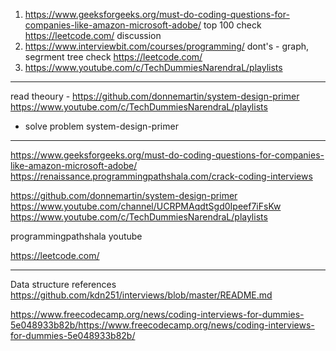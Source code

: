 1) https://www.geeksforgeeks.org/must-do-coding-questions-for-companies-like-amazon-microsoft-adobe/
top 100
check https://leetcode.com/ discussion
2) https://www.interviewbit.com/courses/programming/
dont's - graph, segrment tree
check https://leetcode.com/
3) https://www.youtube.com/c/TechDummiesNarendraL/playlists


----------------
read theoury - https://github.com/donnemartin/system-design-primer 
https://www.youtube.com/c/TechDummiesNarendraL/playlists

- solve problem system-design-primer 

*********************
https://www.geeksforgeeks.org/must-do-coding-questions-for-companies-like-amazon-microsoft-adobe/
https://renaissance.programmingpathshala.com/crack-coding-interviews

https://github.com/donnemartin/system-design-primer 
https://www.youtube.com/channel/UCRPMAqdtSgd0Ipeef7iFsKw
https://www.youtube.com/c/TechDummiesNarendraL/playlists

programmingpathshala youtube 

https://leetcode.com/
***********

Data structure references
https://github.com/kdn251/interviews/blob/master/README.md


https://www.freecodecamp.org/news/coding-interviews-for-dummies-5e048933b82b/https://www.freecodecamp.org/news/coding-interviews-for-dummies-5e048933b82b/

